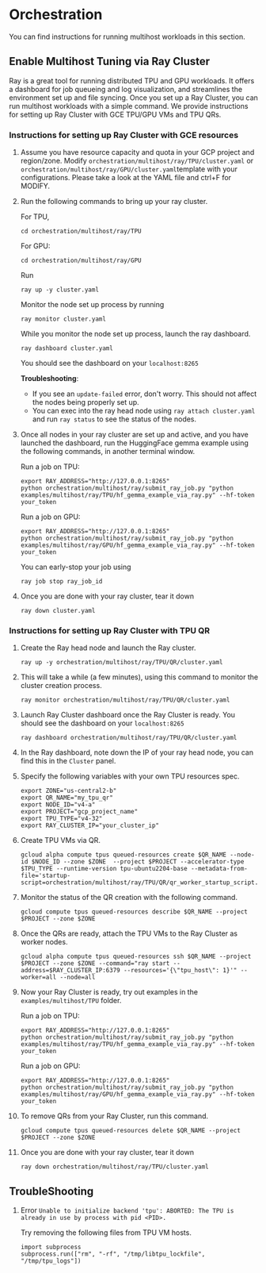 # Orchestration
You can find instructions for running multihost workloads in this section. 

## Enable Multihost Tuning via Ray Cluster

Ray is a great tool for running distributed TPU and GPU workloads. It offers a dashboard for job queueing and log visualization, and streamlines the environment set up and file syncing. Once you set up a Ray Cluster, you can run multihost workloads with a simple command. We provide instructions for setting up Ray Cluster with GCE TPU/GPU VMs and TPU QRs. 


### Instructions for setting up Ray Cluster with GCE resources ###

1. Assume you have resource capacity and quota in your GCP project and region/zone. Modify `orchestration/multihost/ray/TPU/cluster.yaml` or `orchestration/multihost/ray/GPU/cluster.yaml`template with your configurations. Please take a look at the YAML file and ctrl+F for MODIFY.

2. Run the following commands to bring up your ray cluster. 

    For TPU,  

    ```
    cd orchestration/multihost/ray/TPU
    ```

    For GPU: 

    ```
    cd orchestration/multihost/ray/GPU
    ```

    Run 

    ```
    ray up -y cluster.yaml
    ```

    Monitor the node set up process by running

    ```
    ray monitor cluster.yaml
    ```

    While you monitor the node set up process, launch the ray dashboard.

    ```
    ray dashboard cluster.yaml
    ```

    You should see the dashboard on your `localhost:8265`

    **Troubleshooting**:

    - If you see an `update-failed` error, don't worry. This should not affect the nodes being properly set up.
    - You can exec into the ray head node using `ray attach cluster.yaml` and run `ray status` to see the status of the nodes.


3. Once all nodes in your ray cluster are set up and active, and you have launched the dashboard, run the HuggingFace gemma example using the following commands, in another terminal window. 

    Run a job on TPU: 

    ```
    export RAY_ADDRESS="http://127.0.0.1:8265"
    python orchestration/multihost/ray/submit_ray_job.py "python examples/multihost/ray/TPU/hf_gemma_example_via_ray.py" --hf-token your_token
    ```

    Run a job on GPU: 
    
    ```
    export RAY_ADDRESS="http://127.0.0.1:8265"
    python orchestration/multihost/ray/submit_ray_job.py "python examples/multihost/ray/GPU/hf_gemma_example_via_ray.py" --hf-token your_token
    ```

    You can early-stop your job using 

    ```ray job stop ray_job_id```

4. Once you are done with your ray cluster, tear it down

    `ray down cluster.yaml`


### Instructions for setting up Ray Cluster with TPU QR ###

1. Create the Ray head node and launch the Ray cluster. 
    ```
    ray up -y orchestration/multihost/ray/TPU/QR/cluster.yaml
    ```
2. This will take a while (a few minutes), using this command to monitor the cluster creation process. 
    ```
    ray monitor orchestration/multihost/ray/TPU/QR/cluster.yaml
    ```
3. Launch Ray Cluster dashboard once the Ray Cluster is ready. You should see the dashboard on your `localhost:8265`

    ```
    ray dashboard orchestration/multihost/ray/TPU/QR/cluster.yaml
    ```

4. In the Ray dashboard, note down the IP of your ray head node, you can find this in the `Cluster` panel.  

5. Specify the following variables with your own TPU resources spec. 

    ```
    export ZONE="us-central2-b"
    export QR_NAME="my_tpu_qr"
    export NODE_ID="v4-a"
    export PROJECT="gcp_project_name"
    export TPU_TYPE="v4-32"
    export RAY_CLUSTER_IP="your_cluster_ip"
    ```

6. Create TPU VMs via QR. 

    ```
    gcloud alpha compute tpus queued-resources create $QR_NAME --node-id $NODE_ID --zone $ZONE  --project $PROJECT --accelerator-type $TPU_TYPE --runtime-version tpu-ubuntu2204-base --metadata-from-file='startup-script=orchestration/multihost/ray/TPU/QR/qr_worker_startup_script.sh'
    ```

7. Monitor the status of the QR creation with the following command. 
    ```
    gcloud compute tpus queued-resources describe $QR_NAME --project $PROJECT --zone $ZONE
    ```

8. Once the QRs are ready, attach the TPU VMs to the Ray Cluster as worker nodes. 
    ```
    gcloud alpha compute tpus queued-resources ssh $QR_NAME --project $PROJECT --zone $ZONE --command="ray start --address=$RAY_CLUSTER_IP:6379 --resources='{\"tpu_host\": 1}'" --worker=all --node=all
    ```

9. Now your Ray Cluster is ready, try out examples in the `examples/multihost/TPU` folder. 

    Run a job on TPU: 

    ```
    export RAY_ADDRESS="http://127.0.0.1:8265"
    python orchestration/multihost/ray/submit_ray_job.py "python examples/multihost/ray/TPU/hf_gemma_example_via_ray.py" --hf-token your_token
    ```

    Run a job on GPU: 
    
    ```
    export RAY_ADDRESS="http://127.0.0.1:8265"
    python orchestration/multihost/ray/submit_ray_job.py "python examples/multihost/ray/GPU/hf_gemma_example_via_ray.py" --hf-token your_token
    ```

10. To remove QRs from your Ray Cluster, run this command. 
    ```
    gcloud compute tpus queued-resources delete $QR_NAME --project $PROJECT --zone $ZONE
    ```

11. Once you are done with your ray cluster, tear it down

    `ray down orchestration/multihost/ray/TPU/cluster.yaml`


## TroubleShooting

1. Error `Unable to initialize backend 'tpu': ABORTED: The TPU is already in use by process with pid <PID>.`

    Try removing the following files from TPU VM hosts. 
    ```
    import subprocess
    subprocess.run(["rm", "-rf", "/tmp/libtpu_lockfile", "/tmp/tpu_logs"])
    ```
